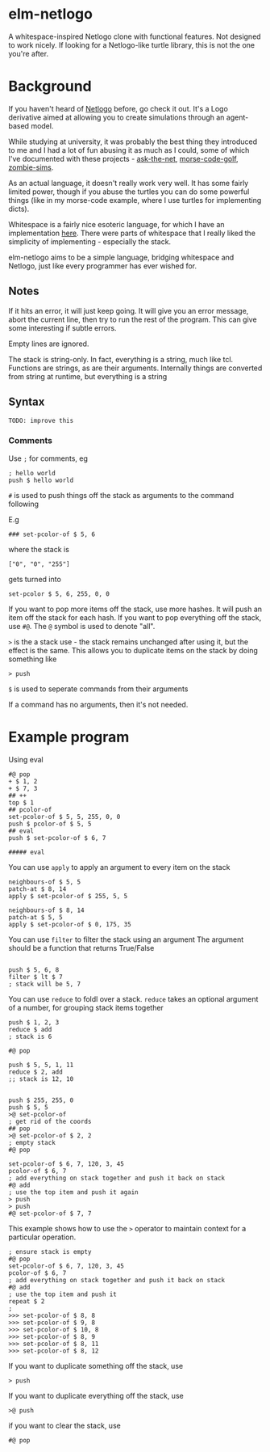 # elm-netlogo

A whitespace-inspired Netlogo clone with functional features. Not designed to work nicely. If looking for a Netlogo-like turtle library, this is not the one you're after.

# Background

If you haven't heard of [Netlogo](https://ccl.northwestern.edu/netlogo/) before, go check it out. It's a Logo derivative aimed at allowing you to create simulations through an agent-based model.

While studying at university, it was probably the best thing they introduced to me and I had a lot of fun abusing it as much as I could, some of which I've documented with these projects - [ask-the-net](https://github.com/eeue56/ask-the-net), [morse-code-golf](https://github.com/eeue56/code-golf/tree/master/morsecode), [zombie-sims](https://github.com/eeue56/NetlogoSims/blob/master/Zombies/ZombiesSim.nlogo).

As an actual language, it doesn't really work very well. It has some fairly limited power, though if you abuse the turtles you can do some powerful things (like in my morse-code example, where I use turtles for implementing dicts).

Whitespace is a fairly nice esoteric language, for which I have an implementation [here](https://github.com/eeue56/spacepie). There were parts of whitespace that I really liked the simplicity of implementing - especially the stack.

elm-netlogo aims to be a simple language, bridging whitespace and Netlogo, just like every programmer has ever wished for.

## Notes

If it hits an error, it will just keep going. It will give you an error message, abort the current line, then try to run the rest of the program.
This can give some interesting if subtle errors.

Empty lines are ignored.

The stack is string-only. In fact, everything is a string, much like tcl. Functions are strings, as are their arguments. Internally things are converted from string at runtime, but everything is a string

## Syntax

`TODO: improve this`

### Comments

Use `;` for comments, eg

```
; hello world
push $ hello world
```

`#` is used to push things off the stack as arguments to the command following

E.g 

```
### set-pcolor-of $ 5, 6 

```

where the stack is

```
["0", "0", "255"]
```

gets turned into 

```
set-pcolor $ 5, 6, 255, 0, 0
```

If you want to pop more items off the stack, use more hashes. It will push an item off the stack for each hash.
If you want to pop everything off the stack, use `#@`. The `@` symbol is used to denote "all".

`>` is the a stack use - the stack remains unchanged after using it, but the effect is the same. This allows you to duplicate items on the stack by doing something like

```
> push
```

`$` is used to seperate commands from their arguments

If a command has no arguments, then it's not needed.

# Example program

Using eval

```
#@ pop
+ $ 1, 2
+ $ 7, 3
## ++
top $ 1
## pcolor-of 
set-pcolor-of $ 5, 5, 255, 0, 0
push $ pcolor-of $ 5, 5
## eval 
push $ set-pcolor-of $ 6, 7

##### eval
```

You can use `apply` to apply an argument to every item on the stack

```
neighbours-of $ 5, 5
patch-at $ 8, 14
apply $ set-pcolor-of $ 255, 5, 5

neighbours-of $ 8, 14
patch-at $ 5, 5
apply $ set-pcolor-of $ 0, 175, 35
```


You can use `filter` to filter the stack using an argument 
The argument should be a function that returns True/False

```

push $ 5, 6, 8
filter $ lt $ 7
; stack will be 5, 7

```

You can use `reduce` to foldl over a stack.
`reduce` takes an optional argument of a number, for grouping stack items together

```
push $ 1, 2, 3
reduce $ add
; stack is 6

#@ pop

push $ 5, 5, 1, 11
reduce $ 2, add
;; stack is 12, 10
```


```

push $ 255, 255, 0
push $ 5, 5
>@ set-pcolor-of
; get rid of the coords
## pop
>@ set-pcolor-of $ 2, 2
; empty stack
#@ pop

set-pcolor-of $ 6, 7, 120, 3, 45
pcolor-of $ 6, 7
; add everything on stack together and push it back on stack
#@ add
; use the top item and push it again
> push
> push
#@ set-pcolor-of $ 7, 7

```

This example shows how to use the `>` operator to maintain context for a particular operation.

```
; ensure stack is empty
#@ pop
set-pcolor-of $ 6, 7, 120, 3, 45
pcolor-of $ 6, 7
; add everything on stack together and push it back on stack
#@ add
; use the top item and push it 
repeat $ 2
; 
>>> set-pcolor-of $ 8, 8
>>> set-pcolor-of $ 9, 8
>>> set-pcolor-of $ 10, 8
>>> set-pcolor-of $ 8, 9
>>> set-pcolor-of $ 8, 11
>>> set-pcolor-of $ 8, 12
```

If you want to duplicate something off the stack, use

```
> push
```

If you want to duplicate everything off the stack, use

```
>@ push
```

if you want to clear the stack, use

```
#@ pop
```
